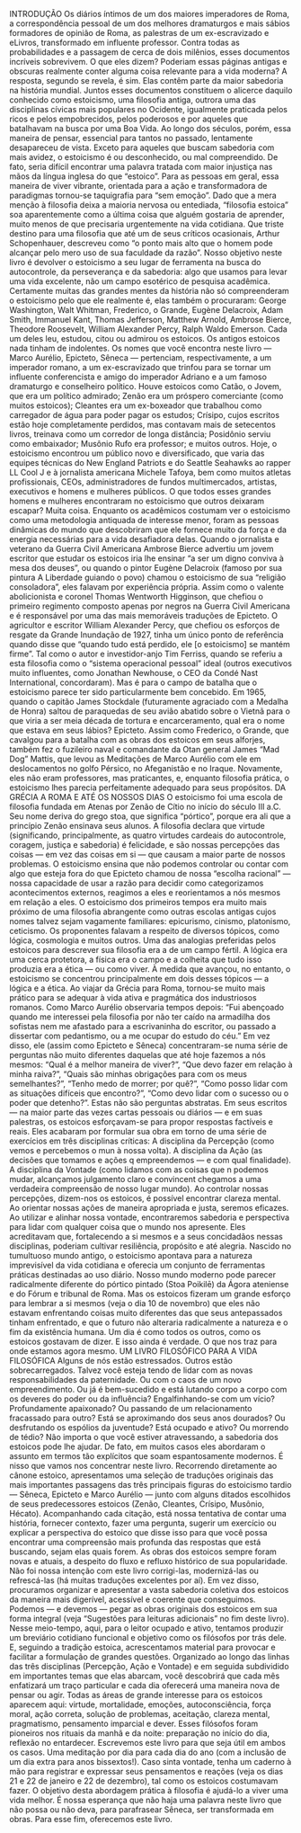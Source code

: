 INTRODUÇÃO
Os diários íntimos de um dos maiores imperadores de Roma, a
correspondência pessoal de um dos melhores dramaturgos e
mais sábios formadores de opinião de Roma, as palestras de
um ex-escravizado e eLivros, transformado em influente
professor. Contra todas as probabilidades e a passagem de
cerca de dois milênios, esses documentos incríveis sobrevivem.
O que eles dizem? Poderiam essas páginas antigas e
obscuras realmente conter alguma coisa relevante para a vida
moderna? A resposta, segundo se revela, é sim. Elas contêm
parte da maior sabedoria na história mundial.
Juntos esses documentos constituem o alicerce daquilo
conhecido como estoicismo, uma filosofia antiga, outrora uma
das disciplinas cívicas mais populares no Ocidente, igualmente
praticada pelos ricos e pelos empobrecidos, pelos poderosos e
por aqueles que batalhavam na busca por uma Boa Vida. Ao
longo dos séculos, porém, essa maneira de pensar, essencial
para tantos no passado, lentamente desapareceu de vista.
Exceto para aqueles que buscam sabedoria com mais avidez,
o estoicismo é ou desconhecido, ou mal compreendido. De fato,
seria difícil encontrar uma palavra tratada com maior injustiça
nas mãos da língua inglesa do que “estoico”. Para as pessoas
em geral, essa maneira de viver vibrante, orientada para a
ação e transformadora de paradigmas tornou-se taquigrafia
para “sem emoção”. Dado que a mera menção à filosofia deixa
a maioria nervosa ou entediada, “filosofia estoica” soa
aparentemente como a última coisa que alguém gostaria de
aprender, muito menos de que precisaria urgentemente na
vida cotidiana.
Que triste destino para uma filosofia que até um de seus
críticos ocasionais, Arthur Schopenhauer, descreveu como “o
ponto mais alto que o homem pode alcançar pelo mero uso de
sua faculdade da razão”.
Nosso objetivo neste livro é devolver o estoicismo a seu lugar
de ferramenta na busca do autocontrole, da perseverança e da
sabedoria: algo que usamos para levar uma vida excelente, não
um campo esotérico de pesquisa acadêmica.
Certamente muitas das grandes mentes da história não só
compreenderam o estoicismo pelo que ele realmente é, elas
também o procuraram: George Washington, Walt Whitman,
Frederico, o Grande, Eugène Delacroix, Adam Smith, Immanuel
Kant, Thomas Jefferson, Matthew Arnold, Ambrose Bierce,
Theodore Roosevelt, William Alexander Percy, Ralph Waldo
Emerson. Cada um deles leu, estudou, citou ou admirou os
estoicos.
Os antigos estoicos nada tinham de indolentes. Os nomes
que você encontra neste livro — Marco Aurélio, Epicteto,
Sêneca — pertenciam, respectivamente, a um imperador
romano, a um ex-escravizado que trinfou para se tornar um
influente conferencista e amigo do imperador Adriano e a um
famoso dramaturgo e conselheiro político. Houve estoicos como
Catão, o Jovem, que era um político admirado; Zenão era um
próspero comerciante (como muitos estoicos); Cleantes era um
ex-boxeador que trabalhou como carregador de água para
poder pagar os estudos; Crísipo, cujos escritos estão hoje
completamente perdidos, mas contavam mais de setecentos
livros, treinava como um corredor de longa distância; Posidônio
serviu como embaixador; Musônio Rufo era professor; e muitos
outros.
Hoje, o estoicismo encontrou um público novo e diversificado,
que varia das equipes técnicas do New England Patriots e do
Seattle Seahawks ao rapper LL Cool J e à jornalista americana
Michele Tafoya, bem como muitos atletas profissionais, CEOs,
administradores de fundos multimercados, artistas, executivos
e homens e mulheres públicos.
O que todos esses grandes homens e mulheres encontraram
no estoicismo que outros deixaram escapar?
Muita coisa. Enquanto os acadêmicos costumam ver o
estoicismo como uma metodologia antiquada de interesse
menor, foram as pessoas dinâmicas do mundo que
descobriram que ele fornece muito da força e da energia
necessárias para a vida desafiadora delas. Quando o jornalista
e veterano da Guerra Civil Americana Ambrose Bierce advertiu
um jovem escritor que estudar os estoicos iria lhe ensinar “a
ser um digno conviva à mesa dos deuses”, ou quando o pintor
Eugène Delacroix (famoso por sua pintura A Liberdade guiando
o povo) chamou o estoicismo de sua “religião consoladora”,
eles falavam por experiência própria. Assim como o valente
abolicionista e coronel Thomas Wentworth Higginson, que
chefiou o primeiro regimento composto apenas por negros na
Guerra Civil Americana e é responsável por uma das mais
memoráveis traduções de Epicteto. O agricultor e escritor
William Alexander Percy, que chefiou os esforços de resgate da
Grande Inundação de 1927, tinha um único ponto de referência
quando disse que “quando tudo está perdido, ele [o estoicismo]
se mantém firme”. Tal como o autor e investidor-anjo Tim
Ferriss, quando se referiu a esta filosofia como o “sistema
operacional pessoal” ideal (outros executivos muito influentes,
como Jonathan Newhouse, o CEO da Condé Nast International,
concordaram).
Mas é para o campo de batalha que o estoicismo parece ter
sido particularmente bem concebido. Em 1965, quando o
capitão James Stockdale (futuramente agraciado com a
Medalha de Honra) saltou de paraquedas de seu avião abatido
sobre o Vietnã para o que viria a ser meia década de tortura e
encarceramento, qual era o nome que estava em seus lábios?
Epicteto. Assim como Frederico, o Grande, que cavalgou para a
batalha com as obras dos estoicos em seus alforjes, também
fez o fuzileiro naval e comandante da Otan general James “Mad
Dog” Mattis, que levou as Meditações de Marco Aurélio com ele
em deslocamentos no golfo Pérsico, no Afeganistão e no Iraque.
Novamente, eles não eram professores, mas praticantes, e,
enquanto filosofia prática, o estoicismo lhes parecia
perfeitamente adequado para seus propósitos.
DA GRÉCIA A ROMA E ATÉ OS NOSSOS DIAS
O estoicismo foi uma escola de filosofia fundada em Atenas por
Zenão de Cítio no início do século III a.C. Seu nome deriva do
grego stoa, que significa “pórtico”, porque era ali que a
princípio Zenão ensinava seus alunos. A filosofia declara que
virtude (significando, principalmente, as quatro virtudes
cardeais do autocontrole, coragem, justiça e sabedoria) é
felicidade, e são nossas percepções das coisas — em vez das
coisas em si — que causam a maior parte de nossos
problemas. O estoicismo ensina que não podemos controlar ou
contar com algo que esteja fora do que Epicteto chamou de
nossa “escolha racional” — nossa capacidade de usar a razão
para decidir como categorizamos acontecimentos externos,
reagimos a eles e reorientamos a nós mesmos em relação a
eles.
O estoicismo dos primeiros tempos era muito mais próximo
de uma filosofia abrangente como outras escolas antigas cujos
nomes talvez sejam vagamente familiares: epicurismo, cinismo,
platonismo, ceticismo. Os proponentes falavam a respeito de
diversos tópicos, como lógica, cosmologia e muitos outros. Uma
das analogias preferidas pelos estoicos para descrever sua
filosofia era a de um campo fértil. A lógica era uma cerca
protetora, a física era o campo e a colheita que tudo isso
produzia era a ética — ou como viver.
À medida que avançou, no entanto, o estoicismo se
concentrou principalmente em dois desses tópicos — a lógica e
a ética. Ao viajar da Grécia para Roma, tornou-se muito mais
prático para se adequar à vida ativa e pragmática dos
industriosos romanos. Como Marco Aurélio observaria tempos
depois: “Fui abençoado quando me interessei pela filosofia por
não ter caído na armadilha dos sofistas nem me afastado para
a escrivaninha do escritor, ou passado a dissertar com
pedantismo, ou a me ocupar do estudo do céu.”
Em vez disso, ele (assim como Epicteto e Sêneca)
concentraram-se numa série de perguntas não muito diferentes
daquelas que até hoje fazemos a nós mesmos: “Qual é a
melhor maneira de viver?”, “Que devo fazer em relação à
minha raiva?”, “Quais são minhas obrigações para com os
meus semelhantes?”, “Tenho medo de morrer; por quê?”,
“Como posso lidar com as situações difíceis que encontro?”,
“Como devo lidar com o sucesso ou o poder que detenho?”.
Estas não são perguntas abstratas. Em seus escritos — na
maior parte das vezes cartas pessoais ou diários — e em suas
palestras, os estoicos esforçavam-se para propor respostas
factíveis e reais. Eles acabaram por formular sua obra em torno
de uma série de exercícios em três disciplinas críticas:
A disciplina da Percepção (como vemos e percebemos o mun
à nossa volta).
A disciplina da Ação (as decisões que tomamos e ações q
empreendemos — e com qual finalidade).
A disciplina da Vontade (como lidamos com as coisas que n
podemos mudar, alcançamos julgamento claro e convincent
chegamos a uma verdadeira compreensão de nosso lugar
mundo).
Ao controlar nossas percepções, dizem-nos os estoicos, é
possível encontrar clareza mental. Ao orientar nossas ações de
maneira apropriada e justa, seremos eficazes. Ao utilizar e
alinhar nossa vontade, encontraremos sabedoria e perspectiva
para lidar com qualquer coisa que o mundo nos apresente. Eles
acreditavam que, fortalecendo a si mesmos e a seus
concidadãos nessas disciplinas, poderiam cultivar resiliência,
propósito e até alegria.
Nascido no tumultuoso mundo antigo, o estoicismo apontava
para a natureza imprevisível da vida cotidiana e oferecia um
conjunto de ferramentas práticas destinadas ao uso diário.
Nosso mundo moderno pode parecer radicalmente diferente do
pórtico pintado (Stoa Poikilē) da Ágora ateniense e do Fórum e
tribunal de Roma. Mas os estoicos fizeram um grande esforço
para lembrar a si mesmos (veja o dia 10 de novembro) que eles
não estavam enfrentando coisas muito diferentes das que seus
antepassados tinham enfrentado, e que o futuro não alteraria
radicalmente a natureza e o fim da existência humana. Um dia
é como todos os outros, como os estoicos gostavam de dizer. E
isso ainda é verdade.
O que nos traz para onde estamos agora mesmo.
UM LIVRO FILOSÓFICO PARA A VIDA FILOSÓFICA
Alguns de nós estão estressados. Outros estão
sobrecarregados. Talvez você esteja tendo de lidar com as
novas responsabilidades da paternidade. Ou com o caos de um
novo empreendimento. Ou já é bem-sucedido e está lutando
corpo a corpo com os deveres do poder ou da influência?
Engalfinhando-se com um vício? Profundamente apaixonado?
Ou passando de um relacionamento fracassado para outro?
Está se aproximando dos seus anos dourados? Ou desfrutando
os espólios da juventude? Está ocupado e ativo? Ou morrendo
de tédio?
Não importa o que você estiver atravessando, a sabedoria
dos estoicos pode lhe ajudar. De fato, em muitos casos eles
abordaram o assunto em termos tão explícitos que soam
espantosamente modernos. É nisso que vamos nos concentrar
neste livro.
Recorrendo diretamente ao cânone estoico, apresentamos
uma seleção de traduções originais das mais importantes
passagens das três principais figuras do estoicismo tardio —
Sêneca, Epicteto e Marco Aurélio — junto com alguns ditados
escolhidos de seus predecessores estoicos (Zenão, Cleantes,
Crísipo, Musônio, Hécato). Acompanhando cada citação, está
nossa tentativa de contar uma história, fornecer contexto, fazer
uma pergunta, sugerir um exercício ou explicar a perspectiva
do estoico que disse isso para que você possa encontrar uma
compreensão mais profunda das respostas que está buscando,
sejam elas quais forem.
As obras dos estoicos sempre foram novas e atuais, a
despeito do fluxo e refluxo histórico de sua popularidade. Não
foi nossa intenção com este livro corrigi-las, modernizá-las ou
refrescá-las (há muitas traduções excelentes por aí). Em vez
disso, procuramos organizar e apresentar a vasta sabedoria
coletiva dos estoicos da maneira mais digerível, acessível e
coerente que conseguimos. Podemos — e devemos — pegar as
obras originais dos estoicos em sua forma integral (veja
“Sugestões para leituras adicionais” no fim deste livro). Nesse
meio-tempo, aqui, para o leitor ocupado e ativo, tentamos
produzir um breviário cotidiano funcional e objetivo como os
filósofos por trás dele. E, seguindo a tradição estoica,
acrescentamos material para provocar e facilitar a formulação
de grandes questões.
Organizado ao longo das linhas das três disciplinas
(Percepção, Ação e Vontade) e em seguida subdividido em
importantes temas que elas abarcam, você descobrirá que
cada mês enfatizará um traço particular e cada dia oferecerá
uma maneira nova de pensar ou agir. Todas as áreas de grande
interesse para os estoicos aparecem aqui: virtude, mortalidade,
emoções, autoconsciência, força moral, ação correta, solução
de problemas, aceitação, clareza mental, pragmatismo,
pensamento imparcial e dever.
Esses filósofos foram pioneiros nos rituais da manhã e da
noite: preparação no início do dia, reflexão no entardecer.
Escrevemos este livro para que seja útil em ambos os casos.
Uma meditação por dia para cada dia do ano (com a inclusão
de um dia extra para anos bissextos!). Caso sinta vontade,
tenha um caderno à mão para registrar e expressar seus
pensamentos e reações (veja os dias 21 e 22 de janeiro e 22 de
dezembro), tal como os estoicos costumavam fazer.
O objetivo desta abordagem prática à filosofia é ajudá-lo a
viver uma vida melhor. É nossa esperança que não haja uma
palavra neste livro que não possa ou não deva, para
parafrasear Sêneca, ser transformada em obras.
Para esse fim, oferecemos este livro.
